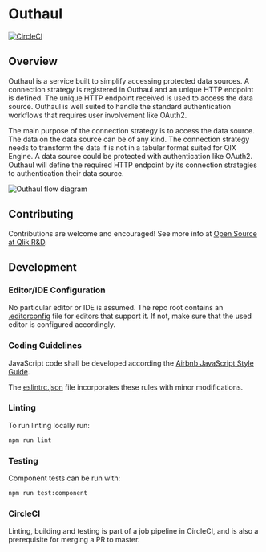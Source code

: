 # Outhaul

[![CircleCI](https://circleci.com/gh/qlik-ea/outhaul.svg?style=shield&circle-token=55d7bdfc4f3827e260a2e3480dbd64eab52417c0)](https://circleci.com/gh/qlik-ea/outhaul)

## Overview

Outhaul is a service built to simplify accessing protected data sources. A connection strategy is registered in Outhaul and an unique HTTP endpoint is defined. 
The unique HTTP endpoint received is used to access the data source. Outhaul is well suited to handle the standard authentication workflows that requires user involvement like OAuth2. 

The main purpose of the connection strategy is to access the data source. The data on the data source can be of any kind. The connection strategy needs to transform the data if is not in a tabular format suited for QIX Engine.
A data source could be protected with authentication like OAuth2. Outhaul will define the required HTTP endpoint by its connection strategies to authentication their data source. 

![Outhaul flow diagram](./docs/images/flow.png)


## Contributing

Contributions are welcome and encouraged! See more info at [Open Source at Qlik R&D](https://github.com/qlik-oss/open-source).

## Development

### Editor/IDE Configuration

No particular editor or IDE is assumed. The repo root contains an [.editorconfig](./.editorconfig) file for editors that support it. If not, make sure that the used editor is configured accordingly.

### Coding Guidelines

JavaScript code shall be developed according the [Airbnb JavaScript Style Guide](https://github.com/airbnb/javascript).

The [eslintrc.json](./eslintrc.json) file incorporates these rules with minor modifications.

### Linting

To run linting locally run:

```sh
npm run lint
```

### Testing

Component tests can be run with:

```sh
npm run test:component
```

### CircleCI

Linting, building and testing is part of a job pipeline in CircleCI, and is also a prerequisite for merging a PR to master.
